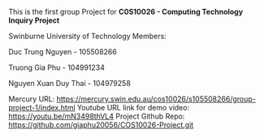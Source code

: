 This is the first group Project for **C0S10026 - Computing Technology Inquiry Project**

Swinburne University of Technology
Members:

Duc Trung Nguyen - 105508266

Truong Gia Phu - 104991234

Nguyen Xuan Duy Thai - 104979258

Mercury URL: https://mercury.swin.edu.au/cos10026/s105508266/group-project-1/index.html
Youtube URL link for demo video: https://youtu.be/mN3498thVL4
Project Github Repo: https://github.com/giaphu20056/COS10026-Project.git
